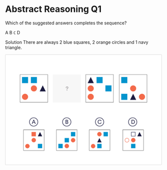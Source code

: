 # Abstract Reasoning Q1

Which of the suggested answers completes the sequence?

 A
 B
 `C`
 D

Solution
There are always 2 blue squares, 2 orange circles and 1 navy triangle.

 ![ab_1](../images/ab_1.jpg)
